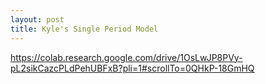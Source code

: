 ```yaml
---
layout: post
title: Kyle's Single Period Model
---
```


https://colab.research.google.com/drive/1OsLwJP8PVy-pL2sikCazcPLdPehUBFxB?pli=1#scrollTo=0QHkP-18GmHQ